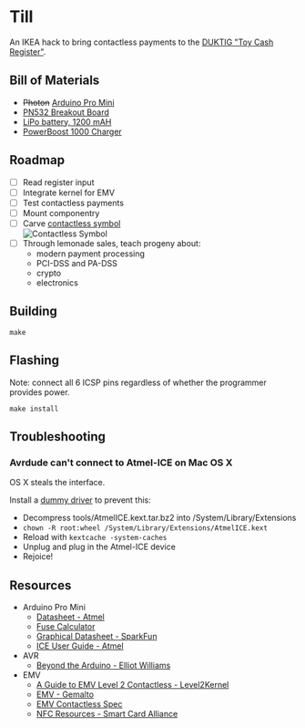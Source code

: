 # Till

An IKEA hack to bring contactless payments to the [DUKTIG "Toy Cash Register"](http://www.ikea.com/us/en/catalog/products/80256501/).

## Bill of Materials

 * ~~Photon~~ [Arduino Pro Mini](https://www.arduino.cc/en/Main/ArduinoBoardProMini)
 * [PN532 Breakout Board](https://www.adafruit.com/products/364)
 * [LiPo battery, 1200 mAH](https://www.adafruit.com/products/258)
 * [PowerBoost 1000 Charger](https://www.adafruit.com/products/2465)

## Roadmap

 - [ ] Read register input
 - [ ] Integrate kernel for EMV
 - [ ] Test contactless payments
 - [ ] Mount componentry
 - [ ] Carve [contactless symbol](https://www.emvco.com/best_practices.aspx?id=117)  
       ![Contactless Symbol](https://www.emvco.com/images/sym.jpg)
 - [ ] Through lemonade sales, teach progeny about:
   - modern payment processing
   - PCI-DSS and PA-DSS
   - crypto
   - electronics

## Building

    make

## Flashing

Note: connect all 6 ICSP pins regardless of whether the programmer provides power.

    make install

## Troubleshooting

### Avrdude can't connect to Atmel-ICE on Mac OS X

OS X steals the interface.

Install a [dummy driver](http://www.avrfreaks.net/comment/1421981#comment-1421981)
to prevent this:

- Decompress tools/AtmelICE.kext.tar.bz2 into /System/Library/Extensions
- `chown -R root:wheel /System/Library/Extensions/AtmelICE.kext`
- Reload with `kextcache -system-caches`
- Unplug and plug in the Atmel-ICE device
- Rejoice!

## Resources

- Arduino Pro Mini
  - [Datasheet - Atmel](http://www.atmel.com/Images/Atmel-42735-8-bit-AVR-Microcontroller-ATmega328-328P_datasheet.pdf)
  - [Fuse Calculator](http://www.engbedded.com/fusecalc/)
  - [Graphical Datasheet - SparkFun](https://cdn.sparkfun.com/datasheets/Dev/Arduino/Boards/ProMini8MHzv1.pdf)
  - [ICE User Guide - Atmel](http://www.atmel.com/Images/Atmel-42330-Atmel-ICE_UserGuide.pdf)
- AVR
  - [Beyond the Arduino - Elliot Williams](http://www.littlehacks.org/static/files/beyond_the_arduino.pdf)
- EMV
  - [A Guide to EMV Level 2 Contactless - Level2Kernel](https://www.level2kernel.com/emv-level-2-contactless-information-guide.html)
  - [EMV - Gemalto](http://www.gemalto.com/emv/)
  - [EMV Contactless Spec](http://www.emvco.com/specifications.aspx?id=21)
  - [NFC Resources - Smart Card Alliance](http://www.smartcardalliance.org/smart-cards-applications-nfc/)
